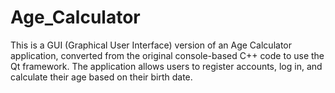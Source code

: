 # Age_Calculator
This is a GUI (Graphical User Interface) version of an Age Calculator application, converted from the original console-based C++ code to use the Qt framework. The application allows users to register accounts, log in, and calculate their age based on their birth date.
